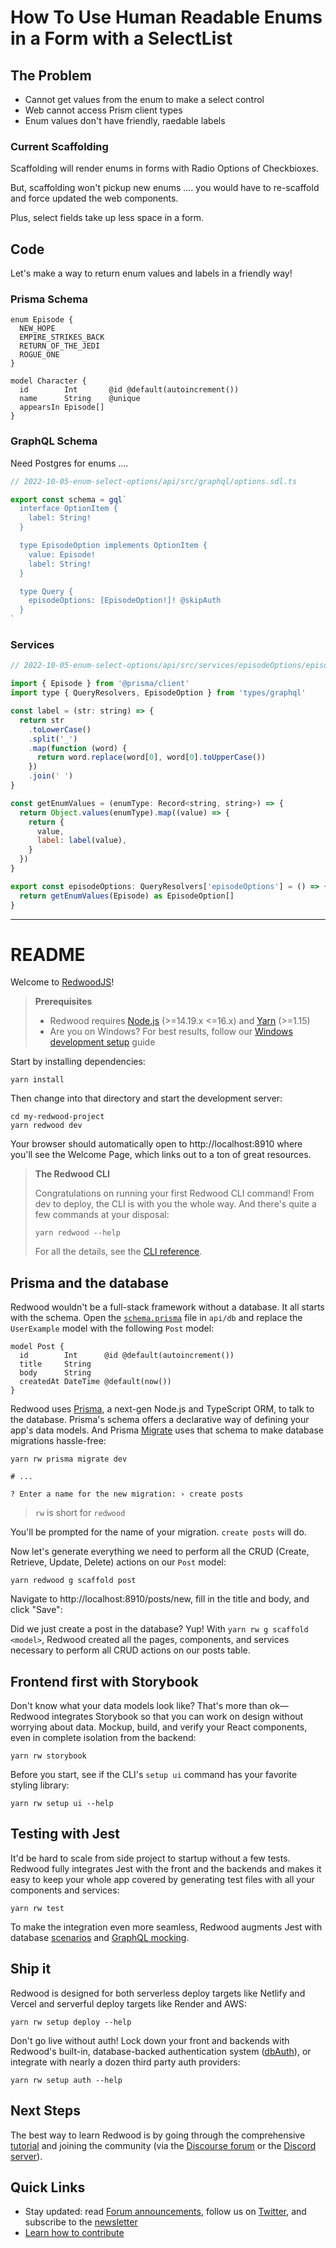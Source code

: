 # How To Use Human Readable Enums in a Form with a SelectList

## The Problem

- Cannot get values from the enum to make a select control
- Web cannot access Prism client types
- Enum values don't have friendly, raedable labels

### Current Scaffolding

Scaffolding will render enums in forms with Radio Options of Checkbioxes.

But, scaffolding won't pickup new enums .... you would have to re-scaffold and force updated the web components.

Plus, select fields take up less space in a form.

## Code

Let's make a way to return enum values and labels in a friendly way!

### Prisma Schema

```prisma
enum Episode {
  NEW_HOPE
  EMPIRE_STRIKES_BACK
  RETURN_OF_THE_JEDI
  ROGUE_ONE
}

model Character {
  id        Int       @id @default(autoincrement())
  name      String    @unique
  appearsIn Episode[]
}
```

### GraphQL Schema

Need Postgres for enums ....

```javascript
// 2022-10-05-enum-select-options/api/src/graphql/options.sdl.ts

export const schema = gql`
  interface OptionItem {
    label: String!
  }

  type EpisodeOption implements OptionItem {
    value: Episode!
    label: String!
  }

  type Query {
    episodeOptions: [EpisodeOption!]! @skipAuth
  }
`
```

### Services

```javascript
// 2022-10-05-enum-select-options/api/src/services/episodeOptions/episodeOptions.ts

import { Episode } from '@prisma/client'
import type { QueryResolvers, EpisodeOption } from 'types/graphql'

const label = (str: string) => {
  return str
    .toLowerCase()
    .split('_')
    .map(function (word) {
      return word.replace(word[0], word[0].toUpperCase())
    })
    .join(' ')
}

const getEnumValues = (enumType: Record<string, string>) => {
  return Object.values(enumType).map((value) => {
    return {
      value,
      label: label(value),
    }
  })
}

export const episodeOptions: QueryResolvers['episodeOptions'] = () => {
  return getEnumValues(Episode) as EpisodeOption[]
}
```

---

# README

Welcome to [RedwoodJS](https://redwoodjs.com)!

> **Prerequisites**
>
> - Redwood requires [Node.js](https://nodejs.org/en/) (>=14.19.x <=16.x) and [Yarn](https://yarnpkg.com/) (>=1.15)
> - Are you on Windows? For best results, follow our [Windows development setup](https://redwoodjs.com/docs/how-to/windows-development-setup) guide

Start by installing dependencies:

```
yarn install
```

Then change into that directory and start the development server:

```
cd my-redwood-project
yarn redwood dev
```

Your browser should automatically open to http://localhost:8910 where you'll see the Welcome Page, which links out to a ton of great resources.

> **The Redwood CLI**
>
> Congratulations on running your first Redwood CLI command!
> From dev to deploy, the CLI is with you the whole way.
> And there's quite a few commands at your disposal:
>
> ```
> yarn redwood --help
> ```
>
> For all the details, see the [CLI reference](https://redwoodjs.com/docs/cli-commands).

## Prisma and the database

Redwood wouldn't be a full-stack framework without a database. It all starts with the schema. Open the [`schema.prisma`](api/db/schema.prisma) file in `api/db` and replace the `UserExample` model with the following `Post` model:

```
model Post {
  id        Int      @id @default(autoincrement())
  title     String
  body      String
  createdAt DateTime @default(now())
}
```

Redwood uses [Prisma](https://www.prisma.io/), a next-gen Node.js and TypeScript ORM, to talk to the database. Prisma's schema offers a declarative way of defining your app's data models. And Prisma [Migrate](https://www.prisma.io/migrate) uses that schema to make database migrations hassle-free:

```
yarn rw prisma migrate dev

# ...

? Enter a name for the new migration: › create posts
```

> `rw` is short for `redwood`

You'll be prompted for the name of your migration. `create posts` will do.

Now let's generate everything we need to perform all the CRUD (Create, Retrieve, Update, Delete) actions on our `Post` model:

```
yarn redwood g scaffold post
```

Navigate to http://localhost:8910/posts/new, fill in the title and body, and click "Save":

Did we just create a post in the database? Yup! With `yarn rw g scaffold <model>`, Redwood created all the pages, components, and services necessary to perform all CRUD actions on our posts table.

## Frontend first with Storybook

Don't know what your data models look like?
That's more than ok—Redwood integrates Storybook so that you can work on design without worrying about data.
Mockup, build, and verify your React components, even in complete isolation from the backend:

```
yarn rw storybook
```

Before you start, see if the CLI's `setup ui` command has your favorite styling library:

```
yarn rw setup ui --help
```

## Testing with Jest

It'd be hard to scale from side project to startup without a few tests.
Redwood fully integrates Jest with the front and the backends and makes it easy to keep your whole app covered by generating test files with all your components and services:

```
yarn rw test
```

To make the integration even more seamless, Redwood augments Jest with database [scenarios](https://redwoodjs.com/docs/testing.md#scenarios) and [GraphQL mocking](https://redwoodjs.com/docs/testing.md#mocking-graphql-calls).

## Ship it

Redwood is designed for both serverless deploy targets like Netlify and Vercel and serverful deploy targets like Render and AWS:

```
yarn rw setup deploy --help
```

Don't go live without auth!
Lock down your front and backends with Redwood's built-in, database-backed authentication system ([dbAuth](https://redwoodjs.com/docs/authentication#self-hosted-auth-installation-and-setup)), or integrate with nearly a dozen third party auth providers:

```
yarn rw setup auth --help
```

## Next Steps

The best way to learn Redwood is by going through the comprehensive [tutorial](https://redwoodjs.com/docs/tutorial/foreword) and joining the community (via the [Discourse forum](https://community.redwoodjs.com) or the [Discord server](https://discord.gg/redwoodjs)).

## Quick Links

- Stay updated: read [Forum announcements](https://community.redwoodjs.com/c/announcements/5), follow us on [Twitter](https://twitter.com/redwoodjs), and subscribe to the [newsletter](https://redwoodjs.com/newsletter)
- [Learn how to contribute](https://redwoodjs.com/docs/contributing)
